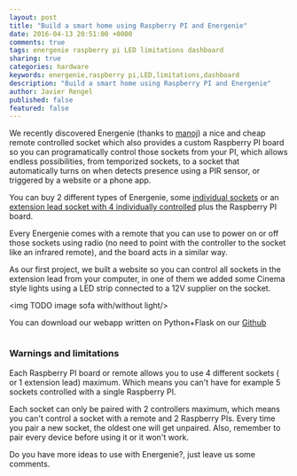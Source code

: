```yaml
---
layout: post
title: "Build a smart home using Raspberry PI and Energenie"
date: 2016-04-13 20:51:00 +0000
comments: true
tags: energenie raspberry pi LED limitations dashboard
sharing: true
categories: hardware
keywords: energenie,raspberry pi,LED,limitations,dashboard
description: "Build a smart home using Raspberry PI and Energenie"
author: Javier Rengel
published: false
featured: false
---
```


We recently discovered Energenie (thanks to [manoj](TODO)) a nice and cheap remote controlled socket
which also provides a custom Raspberry PI board so you can programatically control those
sockets from your PI, which allows endless possibilities, from temporized sockets, to a socket that
automatically turns on when detects presence using a PIR sensor, or triggered by a website or a phone app.

<!-- more -->

You can buy 2 different types of Energenie, some [individual sockets](TODO)
or an [extension lead socket with 4 individually controlled](http://www.ebay.co.uk/itm/161972721449?_trksid=p2060353.m2749.l2649&ssPageName=STRK%3AMEBIDX%3AIT)
plus the Raspberry PI board.

Every Energenie comes with a remote that you can use to power on or off those sockets using radio
(no need to point with the controller to the socket like an infrared remote),
and the board acts in a similar way.

As our first project, we built a website so you can control all sockets in the extension lead from your
computer, in one of them we added some Cinema style lights using a LED strip connected to a 12V supplier on
the socket.

<img TODO image sofa with/without light/>

You can download our webapp written on Python+Flask on our [Github](TODO)

<img TODO image interface/>

### Warnings and limitations

Each Raspberry PI board or remote allows you to use 4 different sockets ( or 1 extension lead)  maximum. Which means you can't have for example 5 sockets controlled with a single Raspberry PI.

Each socket can only be paired with 2 controllers maximum, which means you can't control a socket with a remote and 2 Raspberry PIs. Every time you pair a new socket, the oldest one will get unpaired. Also, remember to pair every device before using it or it won't work.


Do you have more ideas to use with Energenie?, just leave us some comments.
